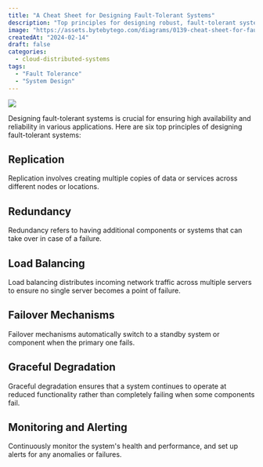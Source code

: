 ```yaml
---
title: "A Cheat Sheet for Designing Fault-Tolerant Systems"
description: "Top principles for designing robust, fault-tolerant systems."
image: "https://assets.bytebytego.com/diagrams/0139-cheat-sheet-for-fault-tolerant-systems.png"
createdAt: "2024-02-14"
draft: false
categories:
  - cloud-distributed-systems
tags:
  - "Fault Tolerance"
  - "System Design"
---
```


![](https://assets.bytebytego.com/diagrams/0139-cheat-sheet-for-fault-tolerant-systems.png)

Designing fault-tolerant systems is crucial for ensuring high availability and reliability in various applications. Here are six top principles of designing fault-tolerant systems:

## Replication

Replication involves creating multiple copies of data or services across different nodes or locations.

## Redundancy

Redundancy refers to having additional components or systems that can take over in case of a failure.

## Load Balancing

Load balancing distributes incoming network traffic across multiple servers to ensure no single server becomes a point of failure.

## Failover Mechanisms

Failover mechanisms automatically switch to a standby system or component when the primary one fails.

## Graceful Degradation

Graceful degradation ensures that a system continues to operate at reduced functionality rather than completely failing when some components fail.

## Monitoring and Alerting

Continuously monitor the system's health and performance, and set up alerts for any anomalies or failures.
